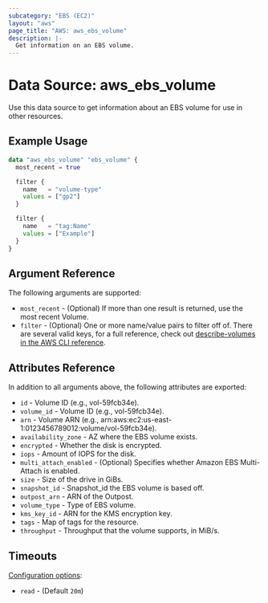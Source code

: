 ```yaml
---
subcategory: "EBS (EC2)"
layout: "aws"
page_title: "AWS: aws_ebs_volume"
description: |-
  Get information on an EBS volume.
---
```


# Data Source: aws_ebs_volume

Use this data source to get information about an EBS volume for use in other
resources.

## Example Usage

```terraform
data "aws_ebs_volume" "ebs_volume" {
  most_recent = true

  filter {
    name   = "volume-type"
    values = ["gp2"]
  }

  filter {
    name   = "tag:Name"
    values = ["Example"]
  }
}
```

## Argument Reference

The following arguments are supported:

* `most_recent` - (Optional) If more than one result is returned, use the most
recent Volume.
* `filter` - (Optional) One or more name/value pairs to filter off of. There are
several valid keys, for a full reference, check out
[describe-volumes in the AWS CLI reference][1].

## Attributes Reference

In addition to all arguments above, the following attributes are exported:

* `id` - Volume ID (e.g., vol-59fcb34e).
* `volume_id` - Volume ID (e.g., vol-59fcb34e).
* `arn` - Volume ARN (e.g., arn:aws:ec2:us-east-1:0123456789012:volume/vol-59fcb34e).
* `availability_zone` - AZ where the EBS volume exists.
* `encrypted` - Whether the disk is encrypted.
* `iops` - Amount of IOPS for the disk.
* `multi_attach_enabled` - (Optional) Specifies whether Amazon EBS Multi-Attach is enabled.
* `size` - Size of the drive in GiBs.
* `snapshot_id` - Snapshot_id the EBS volume is based off.
* `outpost_arn` - ARN of the Outpost.
* `volume_type` - Type of EBS volume.
* `kms_key_id` - ARN for the KMS encryption key.
* `tags` - Map of tags for the resource.
* `throughput` - Throughput that the volume supports, in MiB/s.

## Timeouts

[Configuration options](https://developer.hashicorp.com/terraform/language/resources/syntax#operation-timeouts):

- `read` - (Default `20m`)

[1]: http://docs.aws.amazon.com/cli/latest/reference/ec2/describe-volumes.html
